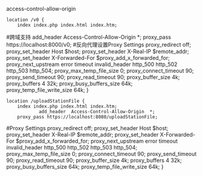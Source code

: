 access-control-allow-origin

	location /v0 {
		index index.php index.html index.htm;
#跨域支持
		add_header  Access-Control-Allow-Origin  *;
		proxy_pass https://localhost:8000/v0;
#反向代理设置Proxy Settings
		proxy_redirect     off;
		proxy_set_header   Host             $host;
		proxy_set_header   X-Real-IP        $remote_addr;
		proxy_set_header   X-Forwarded-For  $proxy_add_x_forwarded_for;
		proxy_next_upstream error timeout invalid_header http_500 http_502 http_503 http_504;
		proxy_max_temp_file_size 0;
		proxy_connect_timeout      90;
		proxy_send_timeout         90;
		proxy_read_timeout         90;
		proxy_buffer_size          4k;
		proxy_buffers              4 32k;
		proxy_busy_buffers_size    64k;
		proxy_temp_file_write_size 64k;
	}

	location /uploadStationFile {
		index index.php index.html index.htm;
                add_header  Access-Control-Allow-Origin  *;
		proxy_pass https://localhost:8080/uploadStationFile;
#Proxy Settings
		proxy_redirect     off;
		proxy_set_header   Host             $host;
		proxy_set_header   X-Real-IP        $remote_addr;
		proxy_set_header   X-Forwarded-For  $proxy_add_x_forwarded_for;
		proxy_next_upstream error timeout invalid_header http_500 http_502 http_503 http_504;
		proxy_max_temp_file_size 0;
		proxy_connect_timeout      90;
		proxy_send_timeout         90;
		proxy_read_timeout         90;
		proxy_buffer_size          4k;
		proxy_buffers              4 32k;
		proxy_busy_buffers_size    64k;
		proxy_temp_file_write_size 64k;
	}